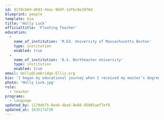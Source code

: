 ```yaml
---
id: 91f0cb69-d693-44ac-9b9f-1dfbc8e3978d
blueprint: people
template: bio
title: 'Holly Luck'
officialtitle: 'Floating Teacher'
education:
  -
    name_of_institution: 'M.Ed. University of Massachusetts Boston'
    type: institution
    enabled: true
  -
    name_of_institution: 'B.S. Northeaster University'
    type: institution
    enabled: true
email: Holly@Cambridge-Ellis.org
bio: 'I began my educational journey when I received my master’s degree and MA DESE license in 1998 and have been teaching children of various ages ever since. Having family roots in rural VT gave me a real appreciation for the outdoors. However, my passion for the Reggio Emelia approach and philosophy began while living in Portland ME. I enjoy the preschool age the most and have ample experience with 3–5- year-olds. I love connecting with young children through nature and engaging their learning through hands on play-based curriculum. Outside of school, I spend time living near the ocean in Revere, with my life partner John. My interests are gardening, cooking, yoga, planning vacations and backyard gatherings.'
photo: 'Holly Luck.jpg'
role:
  - teacher
programs:
  - language
updated_by: 1179db75-8eeb-4bad-8e60-d5005aef7ef8
updated_at: 1635174730
---
```

